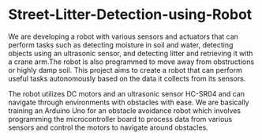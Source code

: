 # Street-Litter-Detection-using-Robot
We are developing a robot with various sensors and actuators that can perform tasks such as detecting moisture in soil and water, detecting objects using an ultrasonic sensor, and detecting litter and retrieving it with a crane arm.The robot is also programmed to move away from obstructions or highly damp soil. This project aims to create a robot that can perform useful tasks autonomously based on the data it collects from its sensors. 

The robot utilizes DC motors and an ultrasonic sensor HC-SR04 and can navigate through environments with obstacles with ease. 
We are basically training an Arduino Uno for an obstacle avoidance robot which involves programming the microcontroller board to process data from various sensors and control the motors to navigate around obstacles.
